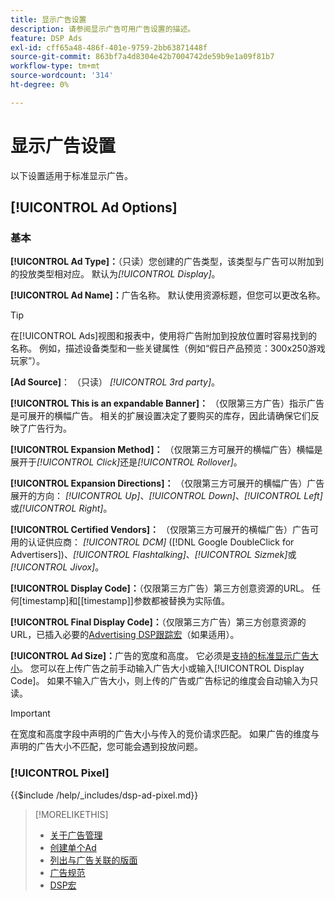 ```yaml
---
title: 显示广告设置
description: 请参阅显示广告可用广告设置的描述。
feature: DSP Ads
exl-id: cff65a48-486f-401e-9759-2bb63871448f
source-git-commit: 863bf7a4d8304e42b7004742de59b9e1a09f81b7
workflow-type: tm+mt
source-wordcount: '314'
ht-degree: 0%

---
```


# 显示广告设置

以下设置适用于标准显示广告。

## [!UICONTROL Ad Options]

### 基本

**[!UICONTROL Ad Type]：**（只读）您创建的广告类型，该类型与广告可以附加到的投放类型相对应。 默认为&#x200B;*[!UICONTROL Display]*。

**[!UICONTROL Ad Name]：**&#x200B;广告名称。 默认使用资源标题，但您可以更改名称。

>[!TIP]
>
> 在[!UICONTROL Ads]视图和报表中，使用将广告附加到投放位置时容易找到的名称。 例如，描述设备类型和一些关键属性（例如“假日产品预览：300x250游戏玩家”）。

**\[Ad Source\]**： （只读） *[!UICONTROL 3rd party]*。

**[!UICONTROL This is an expandable Banner]：** （仅限第三方广告）指示广告是可展开的横幅广告。 相关的扩展设置决定了要购买的库存，因此请确保它们反映了广告行为。

**[!UICONTROL Expansion Method]：** （仅限第三方可展开的横幅广告）横幅是展开于&#x200B;*[!UICONTROL Click]*&#x200B;还是&#x200B;*[!UICONTROL Rollover]*。

**[!UICONTROL Expansion Directions]：** （仅限第三方可展开的横幅广告）广告展开的方向： *[!UICONTROL Up]*、*[!UICONTROL Down]*、*[!UICONTROL Left]*&#x200B;或&#x200B;*[!UICONTROL Right]*。

**[!UICONTROL Certified Vendors]：** （仅限第三方可展开的横幅广告）广告可用的认证供应商： *[!UICONTROL DCM]* ([!DNL Google DoubleClick for Advertisers])、*[!UICONTROL Flashtalking]*、*[!UICONTROL Sizmek]*&#x200B;或&#x200B;*[!UICONTROL Jivox]*。

**[!UICONTROL Display Code]：**（仅限第三方广告）第三方创意资源的URL。 任何[timestamp]和[[timestamp]]参数都被替换为实际值。

**[!UICONTROL Final Display Code]：**（仅限第三方广告）第三方创意资源的URL，已插入必要的[Advertising DSP跟踪宏](/help/dsp/campaign-management/macros.md)（如果适用）。

**[!UICONTROL Ad Size]：**&#x200B;广告的宽度和高度。 它必须是[支持的标准显示广告大小](ad-specs.md)。 您可以在上传广告之前手动输入广告大小或输入[!UICONTROL Display Code]。 如果不输入广告大小，则上传的广告或广告标记的维度会自动输入为只读。

>[!IMPORTANT]
>
> 在宽度和高度字段中声明的广告大小与传入的竞价请求匹配。 如果广告的维度与声明的广告大小不匹配，您可能会遇到投放问题。

### [!UICONTROL Pixel]

<!-- **[!UICONTROL Pixel]:** -->

{{$include /help/_includes/dsp-ad-pixel.md}}

>[!MORELIKETHIS]
>
>* [关于广告管理](ad-about.md)
>* [创建单个Ad](ad-create.md)
>* [列出与广告关联的版面](ad-list-placements.md)
>* [广告规范](ad-specs.md)
>* [DSP宏](/help/dsp/campaign-management/macros.md)
